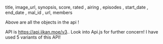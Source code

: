 title, image_url, synopsis, score, rated , airing , episodes , start_date ,
end_date , mal_id , url, members

Above are all the objects in the api !


API is https://api.jikan.moe/v3.. Look into Api.js for further concern!
I have used 5 variants of this API!











        